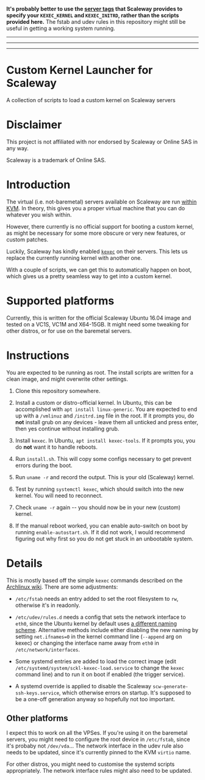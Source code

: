 **It's probably better to use the [server tags](https://github.com/scaleway/initrd/tree/master/Linux#boot-options) that Scaleway provides to specify your `KEXEC_KERNEL` and `KEXEC_INITRD`, rather than the scripts provided here.** The fstab and udev rules in this repository might still be useful in getting a working system running.

---

---

---

# Custom Kernel Launcher for Scaleway
A collection of scripts to load a custom kernel on Scaleway servers

# Disclaimer

This project is not affiliated with nor endorsed by Scaleway or Online SAS in any way.

Scaleway is a trademark of Online SAS.

# Introduction

The virtual (i.e. not-baremetal) servers available on Scaleway are run [within KVM](https://www.scaleway.com/faq/server/#-Which-hypervisor-do-you-use). In theory, this gives you a proper virtual machine that you can do whatever you wish within.

However, there currently is no official support for booting a custom kernel, as might be necessary for some more obscure or very new features, or custom patches.

Luckily, Scaleway has kindly enabled [`kexec`](https://wiki.archlinux.org/index.php/kexec) on their servers. This lets us replace the currently running kernel with another one.

With a couple of scripts, we can get this to automatically happen on boot, which gives us a pretty seamless way to get into a custom kernel.

# Supported platforms

Currently, this is written for the official Scaleway Ubuntu 16.04 image and tested on a VC1S, VC1M and X64-15GB. It might need some tweaking for other distros, or for use on the baremetal servers.

# Instructions

You are expected to be running as root. The install scripts are written for a clean image, and might overwrite other settings.

1. Clone this repository somewhere.

2. Install a custom or distro-official kernel. In Ubuntu, this can be accomplished with `apt install linux-generic`. You are expected to end up with a `/vmlinuz` and `/initrd.img` file in the root. If it prompts you, do **not** install grub on any devices - leave them all unticked and press enter, then yes continue without installing grub.

3. Install `kexec`. In Ubuntu, `apt install kexec-tools`. If it prompts you, you do **not** want it to handle reboots.

4. Run `install.sh`. This will copy some configs necessary to get prevent errors during the boot.

5. Run `uname -r` and record the output. This is your old (Scaleway) kernel.

6. Test by running `systemctl kexec`, which should switch into the new kernel. You will need to reconnect.

7. Check `uname -r` again -- you should now be in your new (custom) kernel.

8. If the manual reboot worked, you can enable auto-switch on boot by running `enable-autostart.sh`. If it did not work, I would recommend figuring out why first so you do not get stuck in an unbootable system.

# Details

This is mostly based off the simple `kexec` commands described on the [Archlinux wiki](https://wiki.archlinux.org/index.php/kexec). There are some adjustments:

* `/etc/fstab` needs an entry added to set the root filesystem to `rw`, otherwise it's in readonly.

* `/etc/udev/rules.d` needs a config that sets the network interface to `eth0`, since the Ubuntu kernel by default uses [a different naming scheme](https://www.freedesktop.org/wiki/Software/systemd/PredictableNetworkInterfaceNames/). Alternative methods include either disabling the new naming by setting `net.ifnames=0` in the kernel command line (`--append` arg on kexec) or changing the interface name away from `eth0` in `/etc/network/interfaces`.

* Some systemd entries are added to load the correct image (edit `/etc/systemd/system/sckl-kexec-load.service` to change the `kexec` command line) and to run it on boot if enabled (the trigger service).

* A systemd override is applied to disable the Scaleway `scw-generate-ssh-keys.service`, which otherwise errors on startup. It's supposed to be a one-off generation anyway so hopefully not too important.

## Other platforms

I expect this to work on all the VPSes. If you're using it on the baremetal servers, you might need to configure the root device in `/etc/fstab`, since it's probaby not `/dev/vda`... The network interface in the udev rule also needs to be updated, since it's currently pinned to the KVM `virtio` name.

For other distros, you might need to customise the systemd scripts appropriately. The network interface rules might also need to be updated.


